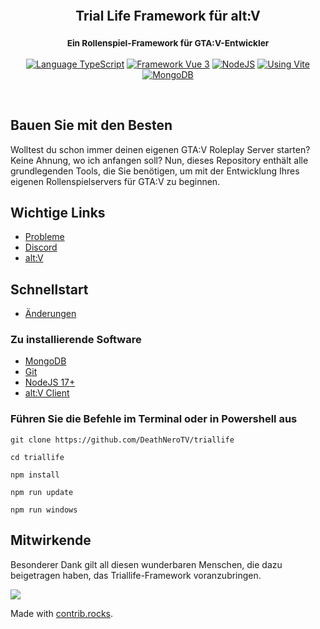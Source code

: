 <p align="center">
	<img src="https://imgur.com/adEVii5.png" alt=""/>  
</p>

<h2 align="center">
	Trial Life Framework für alt:V      
</h2>

<h3 align="center">
    <sup>Ein Rollenspiel-Framework für GTA:V-Entwickler</sup>
</h3>

<p align="center">
    <a href="https://typescriptlang.org" target="__blank"><img src="https://img.shields.io/badge/Typescript-Typescript-007acc?label=" alt="Language TypeScript"></a>
    <a href="https://vuejs.org" target="__blank"><img src="https://img.shields.io/badge/Framework-Vue%203-green.svg?label=" alt="Framework Vue 3"></a>
    <a href="https://nodejs.org" target="__blank"><img src="https://img.shields.io/badge/Using-NodeJS-darkgreen.svg?label=" alt="NodeJS"></a>
    <a href="https://vitejs.dev" target="__blank"><img src="https://img.shields.io/badge/Using-Vite-cyan.svg?label=" alt="Using Vite"></a>
    <a href="https://mongodb.com/" target="__blank"><img src="https://img.shields.io/badge/Using-MongoDB-green.svg?label=" alt="MongoDB"></a>
</p>

<br />

## Bauen Sie mit den Besten

Wolltest du schon immer deinen eigenen GTA:V Roleplay Server starten? Keine Ahnung, wo ich anfangen soll? Nun, dieses Repository enthält alle grundlegenden Tools, die Sie benötigen, um mit der Entwicklung Ihres eigenen Rollenspielservers für GTA:V zu beginnen.

## Wichtige Links

-   [Probleme](https://github.com/deathnerotv/triallife/issues)
-   [Discord](https://discord.gg/Sk9qtG28VX)
-   [alt:V](https://altv.mp)

## Schnellstart

-   [Änderungen](https://github.com/DeathNeroTV/triallife/blob/master/CHANGELOG.md)

### Zu installierende Software

-   [MongoDB](https://www.mongodb.com/try/download/community)
-   [Git](https://git-scm.com/downloads)
-   [NodeJS 17+](https://nodejs.org/de/download/)
-   [alt:V Client](https://altv.mp/#/downloads)

### Führen Sie die Befehle im Terminal oder in Powershell aus

```
git clone https://github.com/DeathNeroTV/triallife
```

```
cd triallife
```

```
npm install
```

```
npm run update
```

```
npm run windows
```

## Mitwirkende

Besonderer Dank gilt all diesen wunderbaren Menschen, die dazu beigetragen haben, das Triallife-Framework voranzubringen.

<a href="https://github.com/deathnerotv/triallife/graphs/contributors">
  <img src="https://contrib.rocks/image?repo=deathnerotv/triallife" />
</a>

Made with [contrib.rocks](https://contrib.rocks).
